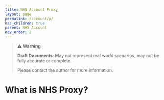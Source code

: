 ```yaml
---
title: NHS Account Proxy
layout: page
permalink: /account/p/
has_children: true
parent: NHS Account
nav_order: 2
---
```



> ⚠️ **Warning**
>  
> **Draft Documents**: May not represent real world scenarios, may not be fully accurate or complete.
>
> Please contact the author for more information.

# What is NHS Proxy?


